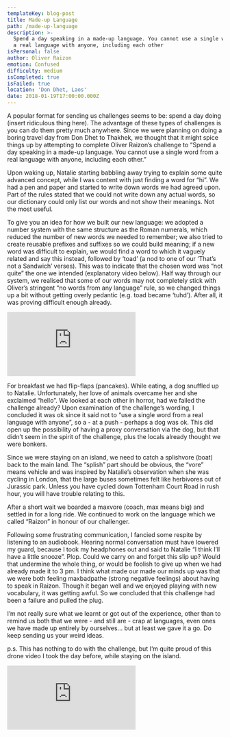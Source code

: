 ```yaml
---
templateKey: blog-post
title: Made-up Language
path: /made-up-language
description: >-
  Spend a day speaking in a made-up language. You cannot use a single word from
  a real language with anyone, including each other
isPersonal: false
author: Oliver Raizon
emotion: Confused
difficulty: medium
isCompleted: true
isFailed: true
location: 'Don Dhet, Laos'
date: 2018-01-19T17:00:00.000Z
---
```

A popular format for sending us challenges seems to be: spend a day doing (insert ridiculous thing here). The advantage of these types of challenges is you can do them pretty much anywhere. Since we were planning on doing a boring travel day from Don Dhet to Thakhek, we thought that it might spice things up by attempting to complete Oliver Raizon’s challenge to “Spend a day speaking in a made-up language. You cannot use a single word from a real language with anyone, including each other.”

Upon waking up, Natalie starting babbling away trying to explain some quite advanced concept, while I was content with just finding a word for “hi”. We had a pen and paper and started to write down words we had agreed upon. Part of the rules stated that we could not write down any actual words, so our dictionary could only list our words and not show their meanings. Not the most useful.

To give you an idea for how we built our new language: we adopted a number system with the same structure as the Roman numerals, which reduced the number of new words we needed to remember; we also tried to create reusable prefixes and suffixes so we could build meaning; if a new word was difficult to explain, we would find a word to which it vaguely related and say this instead, followed by ‘toad’ (a nod to one of our ‘That’s not a Sandwich’ verses). This was to indicate that the chosen word was “not quite” the one we intended (explanatory video below). Half way through our system, we realised that some of our words may not completely stick with Oliver’s stringent “no words from any language” rule, so we changed things up a bit without getting overly pedantic (e.g. toad became ‘tuhd’). After all, it was proving difficult enough already.

<p class="iframeContainer">

<iframe src="https://m.youtube.com/watch?v=1PBS2jEpyKM" frameborder="0" allow="autoplay; encrypted-media" allowfullscreen></iframe>

</p>

For breakfast we had flip-flaps (pancakes). While eating, a dog snuffled up to Natalie. Unfortunately, her love of animals overcame her and she exclaimed “hello”. We looked at each other in horror, had we failed the challenge already? Upon examination of the challenge’s wording, I concluded it was ok since it said not to “use a single word from a real language with anyone”, so a - at a push - perhaps a dog was ok. This did open up the possibility of having a proxy conversation via the dog, but that didn’t seem in the spirit of the challenge, plus the locals already thought we were bonkers.

Since we were staying on an island, we need to catch a splishvore (boat) back to the main land. The “splish” part should be obvious, the “vore” means vehicle and was inspired by Natalie’s observation when she was cycling in London, that the large buses sometimes felt like herbivores out of Jurassic park. Unless you have cycled down Tottenham Court Road in rush hour, you will have trouble relating to this.

After a short wait we boarded a maxvore (coach, max means big) and settled in for a long ride. We continued to work on the language which we called “Raizon” in honour of our challenger.

Following some frustrating communication, I fancied some respite by listening to an audiobook. Hearing normal conversation must have lowered my guard, because I took my headphones out and said to Natalie “I think I’ll have a little snooze”. Plop. Could we carry on and forget this slip up? Would that undermine the whole thing, or would be foolish to give up when we had already made it to 3 pm. I think what made our made our minds up was that we were both feeling maxbadpathe (strong negative feelings) about having to speak in Raizon. Though it began well and we enjoyed playing with new vocabulary, it was getting awful. So we concluded that this challenge had been a failure and pulled the plug.

I’m not really sure what we learnt or got out of the experience, other than to remind us both that we were - and still are - crap at languages, even ones we have made up entirely by ourselves... but at least we gave it a go. Do keep sending us your weird ideas.



p.s. This has nothing to do with the challenge, but I‘m quite proud of this drone video I took the day before, while staying on the island.

<p class="iframeContainer">

<iframe src="https://m.youtube.com/watch?v=DSOyc-un0Tk" frameborder="0" allow="autoplay; encrypted-media" allowfullscreen></iframe>

</p>
